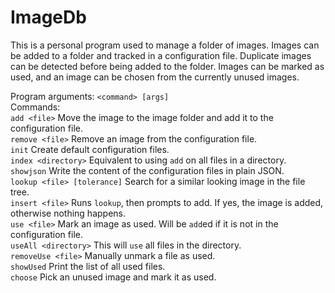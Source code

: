 # ImageDb

This is a personal program used to manage a folder of images. Images can be added to a folder and tracked in a configuration file.
Duplicate images can be detected before being added to the folder. Images can be marked as used, and an image can be chosen from
the currently unused images.

Program arguments: `<command> [args]`  
Commands:  
`add <file>` Move the image to the image folder and add it to the configuration file.  
`remove <file>` Remove an image from the configuration file.  
`init` Create default configuration files.  
`index <directory>` Equivalent to using `add` on all files in a directory.  
`showjson` Write the content of the configuration files in plain JSON.  
`lookup <file> [tolerance]` Search for a similar looking image in the file tree.  
`insert <file>` Runs `lookup`, then prompts to add. If yes, the image is added, otherwise nothing happens.  
`use <file>` Mark an image as used. Will be `add`ed if it is not in the configuration file.  
`useAll <directory>` This will `use` all files in the directory.  
`removeUse <file>` Manually unmark a file as used.  
`showUsed` Print the list of all used files.  
`choose` Pick an unused image and mark it as used.
